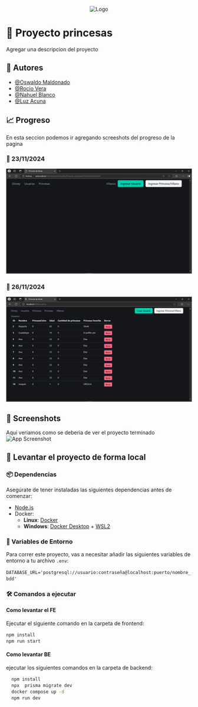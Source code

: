 <p align="center">
  <img src="https://upload.wikimedia.org/wikipedia/commons/b/b7/Disney_Princess_logo_2015.png" alt="Logo" width="400"/>
</p>

# 👑 Proyecto princesas

Agregar una descripcion del proyecto

## 👥 Autores

- [@Oswaldo Maldonado](https://www.github.com/oswald1511)
- [@Rocio Vera](https://www.github.com/Rocio-Elizabeth-Vera)
- [@Nahuel Blanco](https://www.github.com/nahuelemi)
- [@Luz Acuna](https://github.com/Luz21Anto)

## 📈 Progreso

En esta seccion podemos ir agregando screeshots del progreso de la pagina 

### 📅 23/11/2024

<img src="./frontend/assets/screenshots/23-11-2024.png" alt="23/11/2024" width="700"/>

### 📅 26/11/2024

<img src="./frontend/assets/screenshots/26-11-2024.png" alt="26/11/2024" width="700"/>

## 📸 Screenshots
Aqui veriamos como se deberia de ver el proyecto terminado
![App Screenshot](https://via.placeholder.com/468x300?text=App+Screenshot+Here)

## 🚀 Levantar el proyecto de forma local

### 📦 Dependencias

Asegúrate de tener instaladas las siguientes dependencias antes de comenzar:

- [Node.js](https://nodejs.org/)
- Docker:
  - **Linux**: [Docker](https://www.docker.com/)
  - **Windows**: [Docker Desktop](https://www.docker.com/products/docker-desktop) + [WSL2](https://docs.microsoft.com/en-us/windows/wsl/install)

### 🔧 Variables de Entorno

Para correr este proyecto, vas a necesitar añadir las siguientes variables de entorno a tu archivo `.env`:

`DATABASE_URL='postgresql://usuario:contraseña@localhost:puerto/nombre_bdd'
`

### 🛠️ Comandos a ejecutar

#### Como levantar el FE

Ejecutar el siguiente comando en la carpeta de frontend:

```bash
npm install
npm run start
```

#### Como levantar BE

ejecutar los siguientes comandos en la carpeta de backend: 

```bash
  npm install
  npx  prisma migrate dev
  docker compose up -d
  npm run dev
```
